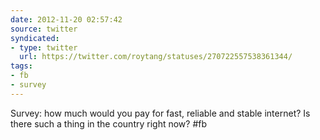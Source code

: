 ```yaml
---
date: 2012-11-20 02:57:42
source: twitter
syndicated:
- type: twitter
  url: https://twitter.com/roytang/statuses/270722557538361344/
tags:
- fb
- survey
---
```


Survey: how much would you pay for fast, reliable and stable internet? Is there such a thing in the country right now? #fb